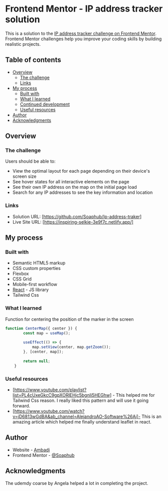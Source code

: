 # Frontend Mentor - IP address tracker solution

This is a solution to the [IP address tracker challenge on Frontend Mentor](https://www.frontendmentor.io/challenges/ip-address-tracker-I8-0yYAH0). Frontend Mentor challenges help you improve your coding skills by building realistic projects. 

## Table of contents

- [Overview](#overview)
  - [The challenge](#the-challenge)
  - [Links](#links)
- [My process](#my-process)
  - [Built with](#built-with)
  - [What I learned](#what-i-learned)
  - [Continued development](#continued-development)
  - [Useful resources](#useful-resources)
- [Author](#author)
- [Acknowledgments](#acknowledgments)

## Overview

### The challenge

Users should be able to:

- View the optimal layout for each page depending on their device's screen size
- See hover states for all interactive elements on the page
- See their own IP address on the map on the initial page load
- Search for any IP addresses to see the key information and location


### Links

- Solution URL: [https://github.com/Soaphub/Ip-address-traker]
- Live Site URL: [https://inspiring-selkie-3e9f7c.netlify.app/]

## My process

### Built with

- Semantic HTML5 markup
- CSS custom properties
- Flexbox
- CSS Grid
- Mobile-first workflow
- [React](https://reactjs.org/) - JS library
- Tailwind Css

### What I learned

Function for centering the position of the marker in the screen

```js
function CenterMap({ center }) {
        const map = useMap();
      
        useEffect(() => {
            map.setView(center, map.getZoom());
        }, [center, map]);
      
        return null;
    }
```

### Useful resources

- [https://www.youtube.com/playlist?list=PL4cUxeGkcC9gpXORlEHjc5bgnIi5HEGhw] - This helped me for Tailwind Css reason. I really liked this pattern and will use it going forward.
- [https://www.youtube.com/watch?v=jD6813wGdBA&ab_channel=AlejandroAO-Software%26Ai]- This is an amazing article which helped me finally understand leaflet in react.

## Author

- Website - [Ambadi](https://soaphub.github.io/Mysite/)
- Frontend Mentor - [@Soaphub](https://www.frontendmentor.io/profile/Soaphub)


## Acknowledgments

The udemdy coarse by Angela helped a lot in completing the project.
